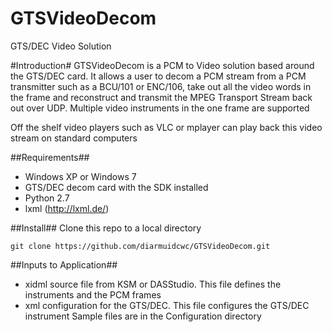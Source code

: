 GTSVideoDecom
=============

GTS/DEC Video Solution

#Introduction#
GTSVideoDecom is a PCM to Video solution based around the GTS/DEC card. It allows a user to decom a
PCM stream from a PCM transmitter such as a BCU/101 or ENC/106, take out all the video words in the
frame and reconstruct and transmit the MPEG Transport Stream back out over UDP. Multiple video instruments
in the one frame are supported

Off the shelf video players such as VLC or mplayer can play back this video stream on standard computers

##Requirements##
* Windows XP or Windows 7
* GTS/DEC decom card with the SDK installed
* Python 2.7
* lxml (http://lxml.de/)

##Install##
Clone this repo to a local directory
```
git clone https://github.com/diarmuidcwc/GTSVideoDecom.git
```

##Inputs to Application##
* xidml source file from KSM or DASStudio. This file defines the instruments and the PCM frames
* xml configuration for the GTS/DEC. This file configures the GTS/DEC instrument
Sample files are in the Configuration directory


